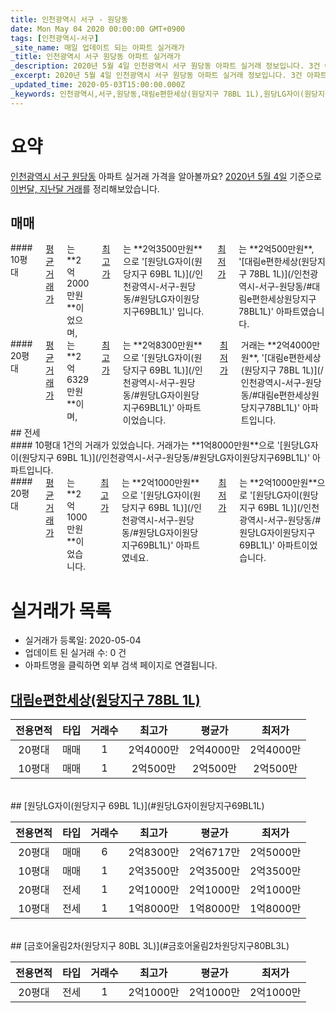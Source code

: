 ```yaml
---
title: 인천광역시 서구 - 원당동
date: Mon May 04 2020 00:00:00 GMT+0900
tags: [인천광역시-서구]
_site_name: 매일 업데이트 되는 아파트 실거래가
_title: 인천광역시 서구 원당동 아파트 실거래가
_description: 2020년 5월 4일 인천광역시 서구 원당동 아파트 실거래 정보입니다. 3건 아파트 정보가 있습니다.
_excerpt: 2020년 5월 4일 인천광역시 서구 원당동 아파트 실거래 정보입니다. 3건 아파트 정보가 있습니다.
_updated_time: 2020-05-03T15:00:00.000Z
_keywords: 인천광역시,서구,원당동,대림e편한세상(원당지구 78BL 1L),원당LG자이(원당지구 69BL 1L),금호어울림2차(원당지구 80BL 3L)
---
```





# 요약
<ins>인천광역시 서구 원당동</ins> 아파트 실거래 가격을 알아볼까요? <ins>2020년 5월 4일</ins> 기준으로 <ins>이번달, 지난달 거래</ins>를 정리해보았습니다.

## 매매
<div class="container">
<div class="six columns" markdown="1">
#### 10평대
<ins>평균 거래가</ins>는 **2억2000만원**이었으며, <ins>최고가</ins>는 **2억3500만원**으로 '[원당LG자이(원당지구 69BL 1L)](/인천광역시-서구-원당동/#원당LG자이원당지구69BL1L)' 입니다. <ins>최저가</ins>는 **2억500만원**, '[대림e편한세상(원당지구 78BL 1L)](/인천광역시-서구-원당동/#대림e편한세상원당지구78BL1L)' 아파트였습니다.
</div>
<div class="six columns" markdown="1">
#### 20평대
<ins>평균 거래가</ins>는 **2억6329만원**이며, <ins>최고가</ins>는 **2억8300만원**으로 '[원당LG자이(원당지구 69BL 1L)](/인천광역시-서구-원당동/#원당LG자이원당지구69BL1L)' 아파트이었습니다. <ins>최저가</ins> 거래는 **2억4000만원**, '[대림e편한세상(원당지구 78BL 1L)](/인천광역시-서구-원당동/#대림e편한세상원당지구78BL1L)' 아파트입니다.
</div>
</div>
## 전세
<div class="container">
<div class="six columns" markdown="1">
#### 10평대
1건의 거래가 있었습니다. 거래가는 **1억8000만원**으로 '[원당LG자이(원당지구 69BL 1L)](/인천광역시-서구-원당동/#원당LG자이원당지구69BL1L)' 아파트입니다.
</div>
<div class="six columns" markdown="1">
#### 20평대
<ins>평균 거래가</ins>는 **2억1000만원**이었습니다. <ins>최고가</ins>는 **2억1000만원**으로 '[원당LG자이(원당지구 69BL 1L)](/인천광역시-서구-원당동/#원당LG자이원당지구69BL1L)' 아파트였네요. <ins>최저가</ins>는 **2억1000만원**으로 '[원당LG자이(원당지구 69BL 1L)](/인천광역시-서구-원당동/#원당LG자이원당지구69BL1L)' 아파트이었습니다.
</div>
</div>



# 실거래가 목록
- 실거래가 등록일: 2020-05-04
- 업데이트 된 실거래 수: 0 건
- 아파트명을 클릭하면 외부 검색 페이지로 연결됩니다.

## [대림e편한세상(원당지구 78BL 1L)](#대림e편한세상원당지구78BL1L)

|전용면적|타입|거래수|최고가|평균가|최저가|
|:---:|:---:|:---:|:---:|:---:|:---:|
|20평대|<span class="deal-type-1">매매</span>|1|2억4000만|2억4000만|2억4000만|
|10평대|<span class="deal-type-1">매매</span>|1|2억500만|2억500만|2억500만|

<br/>
## [원당LG자이(원당지구 69BL 1L)](#원당LG자이원당지구69BL1L)

|전용면적|타입|거래수|최고가|평균가|최저가|
|:---:|:---:|:---:|:---:|:---:|:---:|
|20평대|<span class="deal-type-1">매매</span>|6|2억8300만|2억6717만|2억5000만|
|10평대|<span class="deal-type-1">매매</span>|1|2억3500만|2억3500만|2억3500만|
|20평대|<span class="deal-type-2">전세</span>|1|2억1000만|2억1000만|2억1000만|
|10평대|<span class="deal-type-2">전세</span>|1|1억8000만|1억8000만|1억8000만|

<br/>
## [금호어울림2차(원당지구 80BL 3L)](#금호어울림2차원당지구80BL3L)

|전용면적|타입|거래수|최고가|평균가|최저가|
|:---:|:---:|:---:|:---:|:---:|:---:|
|20평대|<span class="deal-type-2">전세</span>|1|2억1000만|2억1000만|2억1000만|

<br/>



